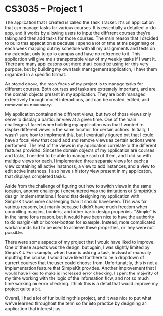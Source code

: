 # CS3035 – Project 1

The application that I created is called the Task Tracker. It's an application that can manage tasks for various courses. It is essentially a detailed to-do app, and it works by allowing users to input the different courses they're taking and then add tasks for those courses. The main reason that I decided to build this application is because I spend a lot of time at the beginning of each week mapping out my schedule with all my assignments and tests on my calendar, only to go to campus and have no reference to it. This application will give me a transportable view of my weekly tasks if I want it. There are many applications out there that I could be using for this very purpose, but by building my own task management application, I have them organized in a specific format.

As stated above, the main focus of my project is to manage tasks for different courses. Both courses and tasks are extremely important, and are the domain objects present in my application. They are both managed extensively through model interactions, and can be created, edited, and removed as necessary.

My application contains nine different views, but two of those views only serve to display a particular view at a given time. One of the main challenges I faced when building my application was that I wanted to display different views in the same location for certain actions. Initially, I wasn't sure how to implement this, but I eventually figured out that I could have a focal view that could add and remove views as certain actions were performed. The rest of the views in my application correlate to the different features provided. Since the domain objects of my application are courses and tasks, I needed to be able to manage each of them, and I did so with multiple views for each. I implemented three separate views for each: a view containing all active instances, a view to add instances, and a view to edit active instances. I also have a history view present in my application, that displays completed tasks.

Aside from the challenge of figuring out how to switch views in the same location, another challenge I encountered was the limitations of SimpleKit's design implementations. I found that designing my application with SimpleKit was more challenging than it should have been. This was for various reasons, but mainly because I didn't have much freedom when controlling margins, borders, and other basic design properties. "Simple" is in the name for a reason, but it would have been nice to have the authority to do margin-left or border-bottom for example. Instead, more complicated workarounds had to be used to achieve these properties, or they were not possible.

There were some aspects of my project that I would have liked to improve. One of these aspects was the design, but again, I was slightly limited by SimpleKit. For example, when I user is adding a task, instead of manually inputting the course, I would have liked for there to be a dropdown of current courses that the user could choose from. Unfortunately, this is not a implementation feature that SimpleKit provides. Another improvement that I would have liked to make is increased error checking. I spent the majority of my time working with the logic of the information flow, and not so much time working on error checking. I think this is a detail that would improve my project quite a bit.

Overall, I had a lot of fun building this project, and it was nice to put what we've learned throughout the term so far into practice by designing an application that interests us.
